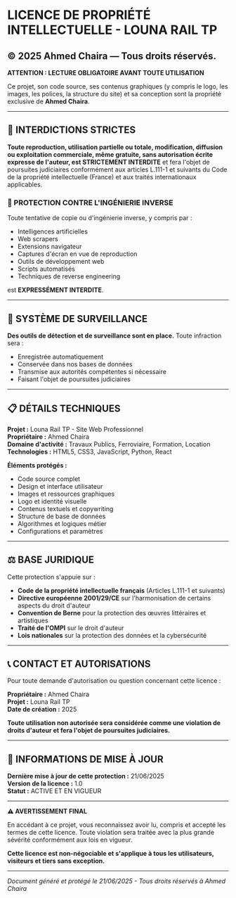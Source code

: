 # LICENCE DE PROPRIÉTÉ INTELLECTUELLE - LOUNA RAIL TP

## © 2025 Ahmed Chaira — Tous droits réservés.

**ATTENTION : LECTURE OBLIGATOIRE AVANT TOUTE UTILISATION**

Ce projet, son code source, ses contenus graphiques (y compris le logo, les images, les polices, la structure du site) et sa conception sont la propriété exclusive de **Ahmed Chaira**.

---

## 🚫 INTERDICTIONS STRICTES

**Toute reproduction, utilisation partielle ou totale, modification, diffusion ou exploitation commerciale, même gratuite, sans autorisation écrite expresse de l'auteur, est STRICTEMENT INTERDITE** et fera l'objet de poursuites judiciaires conformément aux articles L.111-1 et suivants du Code de la propriété intellectuelle (France) et aux traités internationaux applicables.

### 📌 PROTECTION CONTRE L'INGÉNIERIE INVERSE

Toute tentative de copie ou d'ingénierie inverse, y compris par :
- Intelligences artificielles
- Web scrapers
- Extensions navigateur
- Captures d'écran en vue de reproduction
- Outils de développement web
- Scripts automatisés
- Techniques de reverse engineering

est **EXPRESSÉMENT INTERDITE**.

---

## 🚨 SYSTÈME DE SURVEILLANCE

**Des outils de détection et de surveillance sont en place.** Toute infraction sera :
- Enregistrée automatiquement
- Conservée dans nos bases de données
- Transmise aux autorités compétentes si nécessaire
- Faisant l'objet de poursuites judiciaires

---

## 📋 DÉTAILS TECHNIQUES

**Projet :** Louna Rail TP - Site Web Professionnel  
**Propriétaire :** Ahmed Chaira  
**Domaine d'activité :** Travaux Publics, Ferroviaire, Formation, Location  
**Technologies :** HTML5, CSS3, JavaScript, Python, React  

**Éléments protégés :**
- Code source complet
- Design et interface utilisateur
- Images et ressources graphiques
- Logo et identité visuelle
- Contenus textuels et copywriting
- Structure de base de données
- Algorithmes et logiques métier
- Configurations et paramètres

---

## ⚖️ BASE JURIDIQUE

Cette protection s'appuie sur :
- **Code de la propriété intellectuelle français** (Articles L.111-1 et suivants)
- **Directive européenne 2001/29/CE** sur l'harmonisation de certains aspects du droit d'auteur
- **Convention de Berne** pour la protection des œuvres littéraires et artistiques
- **Traité de l'OMPI** sur le droit d'auteur
- **Lois nationales** sur la protection des données et la cybersécurité

---

## 📞 CONTACT ET AUTORISATIONS

Pour toute demande d'autorisation ou question concernant cette licence :

**Propriétaire :** Ahmed Chaira  
**Projet :** Louna Rail TP  
**Date de création :** 2025  

**Toute utilisation non autorisée sera considérée comme une violation de droits d'auteur et fera l'objet de poursuites judiciaires.**

---

## 📅 INFORMATIONS DE MISE À JOUR

**Dernière mise à jour de cette protection :** 21/06/2025  
**Version de la licence :** 1.0  
**Statut :** ACTIVE ET EN VIGUEUR  

---

**⚠️ AVERTISSEMENT FINAL**

En accédant à ce projet, vous reconnaissez avoir lu, compris et accepté les termes de cette licence. Toute violation sera traitée avec la plus grande sévérité conformément aux lois en vigueur.

**Cette licence est non-négociable et s'applique à tous les utilisateurs, visiteurs et tiers sans exception.**

---

*Document généré et protégé le 21/06/2025 - Tous droits réservés à Ahmed Chaira* 